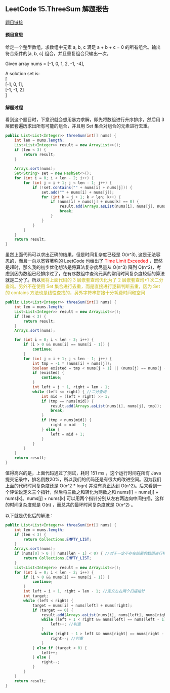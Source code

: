 ## LeetCode 15.ThreeSum 解题报告  

[题目链接](https://leetcode-cn.com/problems/3sum/)  

#### 题目意思  
给定一个整型数组，求数组中元素 a, b, c 满足 a + b + c = 0 的所有组合。输出符合条件的[a, b, c] 组合，并且重复组合只输出一次。  

Given array nums = [-1, 0, 1, 2, -1, -4],  

A solution set is:  
[  
  [-1, 0, 1],  
  [-1, -1, 2]  
]  

#### 解题过程  
看到这个题目时，下意识就会想用暴力求解，即先将数组进行升序排序，然后用 3 层嵌套遍历求出所有可能的组合，并且用 Set 集合对组合的元素进行去重。  

```java
public List<List<Integer>> threeSum(int[] nums) {
    int len = nums.length;
    List<List<Integer>> result = new ArrayList<>();
    if (len < 3) {
        return result;
    }
    
    Arrays.sort(nums);
    Set<String> set = new HashSet<>();
    for (int i = 0; i < len - 2; i++) {
        for (int j = i + 1; j < len - 1; j++) {
            if (!set.contains("" + nums[i] + nums[j])) {
                set.add("" + nums[i] + nums[j]);
                for (int k = j + 1; k < len; k++) {
                    if (nums[i] + nums[j] + nums[k] == 0) {
                        result.add(Arrays.asList(nums[i], nums[j], nums[k]));
                        break;
                    }
                }
            }
        }
    }
    return result;
}
```

虽然上面代码可以求出正确的结果，但是时间复杂度已经是 O(n^3), 这是无法容忍的，而且一向以宽容著称的 LeetCode 也给出了 <font color=red>Time Limit Exceeded </font> ，既然是超时，那么我的初步优化想法是将算法复杂度尽量从 O(n^3) 降到 O(n^2)，考虑到因为数组已经排序过了，在有序数组中查询元素的常用时间复杂度较低的算法就是二分了。所以<font color=#C8B915>我将上面代码的 3 层嵌套查询优化为了 2 层嵌套查询+1 次二分查询。另外不在使用 Set 集合进行去重，而是直接进行逻辑判断去重，因为 Set 的 contains 方法也是线性查找的，另外字符串拼接十分耗费时间和空间</font>  

```java
public List<List<Integer>> threeSum(int[] nums) {
    int len = nums.length;
    List<List<Integer>> result = new ArrayList<>();
    if (len < 3) {
        return result;
    }
    Arrays.sort(nums);

    for (int i = 0; i < len - 2; i++) {
        if (i > 0 && nums[i] == nums[i - 1]) {
            continue;
        }
        for (int j = i + 1; j < len - 1; j++) {
            int tmp = -1 * (nums[i] + nums[j]);
            boolean existed = tmp < nums[j + 1] || (nums[j] == nums[j - 1] && j >= i + 2);
            if (existed) {
                continue;
            }
            int left = j + 1, right = len - 1;
            while (left <= right) { //二分查询
                int mid = (left + right) >> 1;
                if (tmp == nums[mid]) {
                    result.add(Arrays.asList(nums[i], nums[j], tmp));
                    break;
                }
                if (tmp < nums[mid]) {
                    right = mid - 1;
                } else {
                    left = mid + 1;
                }
            }
        }
    }
    return result;
}
```

值得高兴的是，上面代码通过了测试，耗时 151 ms ，这个运行时间在所有 Java 提交记录中，排名倒数20%，所以我们的代码还是有很大的改进空间。因为我们上面的代码时间复杂度还是 O(n^2 * logn) 并没有真正达到 O(n^2)。后来看到一个评论说定义三个指针，然后将三数之和转化为两数之和 nums[i] = nums[j] + nums[k]。nums[j] + nums[k] 可以用两个指针分别从左右两边向中间扫描，这样的时间复杂度就是 O(n) ，而总共的最坏时间复杂度就是 O(n^2) 。  

以下就是优化后的解法：  

```java
public List<List<Integer>> threeSum(int[] nums) {
    int len = nums.length;
    if (len < 3) {
        return Collections.EMPTY_LIST;
    }
    Arrays.sort(nums);
    if (nums[0] > 0 || nums[len - 1] < 0) { //对于一定不存在结果的数组进行特判
        return Collections.EMPTY_LIST;
    }
    List<List<Integer>> result = new ArrayList<>();
    for (int i = 0; i < len - 2; i++) {
        if (i > 0 && nums[i] == nums[i - 1]) {
            continue;
        }
        int left = i + 1, right = len - 1; //定义左右两个扫描指针
        int target;
        while (left < right) {
            target = nums[i] + nums[left] + nums[right];
            if (target == 0) {
                result.add(Arrays.asList(nums[i], nums[left], nums[right]));
                while (left + 1 < right && nums[left] == nums[left - 1]) {
                    left++; //判重
                }
                while (right - 1 > left && nums[right] == nums[right - 1]) {
                    right--; //判重
                }
            } else if (target < 0) {
                left++;
            } else {
                right--;
            }
        }
    }
    return result;
}
```
